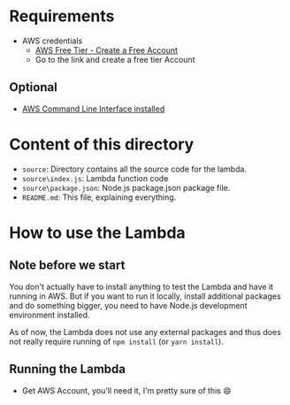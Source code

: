 # Requirements

* AWS credentials
  * [AWS Free Tier - Create a Free Account](https://aws.amazon.com/free)
  * Go to the link and create a free tier Account
  
  
## Optional

* [AWS Command Line Interface installed](https://aws.amazon.com/cli)

# Content of this directory

* `source`: Directory contains all the source code for the lambda.
* `source\index.js`: Lambda function code
* `source\package.json`: Node.js package.json package file.
* `README.md`: This file, explaining everything.

# How to use the Lambda

## Note before we start

You don't actually have to install anything to test the Lambda and have it running in AWS. But if you want to run it locally, install additional packages and do something bigger, you need to have Node.js development environment installed.

As of now, the Lambda does not use any external packages and thus does not really require running of `npm install` (or `yarn install`).

## Running the Lambda

* Get AWS Account, you'll need it, I'm pretty sure of this :smile:
